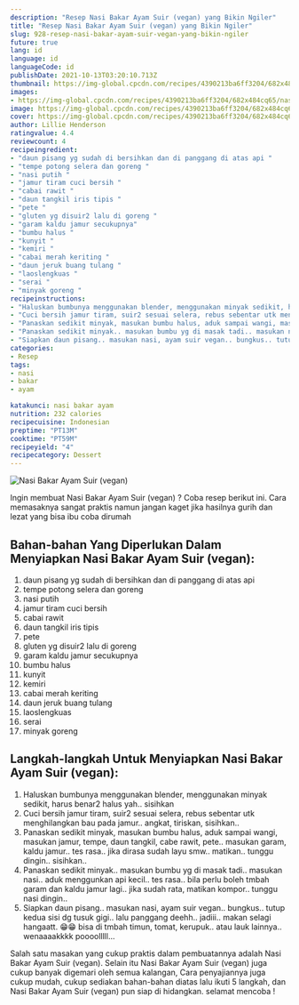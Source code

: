 ```yaml
---
description: "Resep Nasi Bakar Ayam Suir (vegan) yang Bikin Ngiler"
title: "Resep Nasi Bakar Ayam Suir (vegan) yang Bikin Ngiler"
slug: 928-resep-nasi-bakar-ayam-suir-vegan-yang-bikin-ngiler
future: true
lang: id
language: id
languageCode: id
publishDate: 2021-10-13T03:20:10.713Z 
thumbnail: https://img-global.cpcdn.com/recipes/4390213ba6ff3204/682x484cq65/nasi-bakar-ayam-suir-vegan-foto-resep-utama.png
images:
- https://img-global.cpcdn.com/recipes/4390213ba6ff3204/682x484cq65/nasi-bakar-ayam-suir-vegan-foto-resep-utama.png
image: https://img-global.cpcdn.com/recipes/4390213ba6ff3204/682x484cq65/nasi-bakar-ayam-suir-vegan-foto-resep-utama.png
cover: https://img-global.cpcdn.com/recipes/4390213ba6ff3204/682x484cq65/nasi-bakar-ayam-suir-vegan-foto-resep-utama.png
author: Lillie Henderson
ratingvalue: 4.4
reviewcount: 4
recipeingredient:
- "daun pisang yg sudah di bersihkan dan di panggang di atas api "
- "tempe potong selera dan goreng "
- "nasi putih "
- "jamur tiram cuci bersih "
- "cabai rawit "
- "daun tangkil iris tipis "
- "pete "
- "gluten yg disuir2 lalu di goreng "
- "garam kaldu jamur secukupnya"
- "bumbu halus "
- "kunyit "
- "kemiri "
- "cabai merah keriting "
- "daun jeruk buang tulang "
- "laoslengkuas "
- "serai "
- "minyak goreng "
recipeinstructions:
- "Haluskan bumbunya menggunakan blender, menggunakan minyak sedikit, harus benar2 halus yah.. sisihkan"
- "Cuci bersih jamur tiram, suir2 sesuai selera, rebus sebentar utk menghilangkan bau pada jamur.. angkat, tiriskan, sisihkan.."
- "Panaskan sedikit minyak, masukan bumbu halus, aduk sampai wangi, masukan jamur, tempe, daun tangkil, cabe rawit, pete.. masukan garam, kaldu jamur.. tes rasa.. jika dirasa sudah layu smw.. matikan.. tunggu dingin.. sisihkan.."
- "Panaskan sedikit minyak.. masukan bumbu yg di masak tadi.. masukan nasi.. aduk menggunkan api kecil.. tes rasa.. bila perlu boleh tmbah garam dan kaldu jamur lagi.. jika sudah rata, matikan kompor.. tunggu nasi dingin.."
- "Siapkan daun pisang.. masukan nasi, ayam suir vegan.. bungkus.. tutup kedua sisi dg tusuk gigi.. lalu panggang deehh.. jadiii.. makan selagi hangaatt. 😁😁 bisa di tmbah timun, tomat, kerupuk.. atau lauk lainnya.. wenaaaakkkk poooolllll..."
categories:
- Resep
tags:
- nasi
- bakar
- ayam

katakunci: nasi bakar ayam 
nutrition: 232 calories
recipecuisine: Indonesian
preptime: "PT13M"
cooktime: "PT59M"
recipeyield: "4"
recipecategory: Dessert
---
```



![Nasi Bakar Ayam Suir (vegan)](https://img-global.cpcdn.com/recipes/4390213ba6ff3204/682x484cq65/nasi-bakar-ayam-suir-vegan-foto-resep-utama.png)

Ingin membuat Nasi Bakar Ayam Suir (vegan) ? Coba resep berikut ini. Cara memasaknya sangat praktis namun jangan kaget jika hasilnya gurih dan lezat yang bisa ibu coba dirumah

<!--inarticleads1-->

## Bahan-bahan Yang Diperlukan Dalam Menyiapkan Nasi Bakar Ayam Suir (vegan):

1. daun pisang yg sudah di bersihkan dan di panggang di atas api 
1. tempe potong selera dan goreng 
1. nasi putih 
1. jamur tiram cuci bersih 
1. cabai rawit 
1. daun tangkil iris tipis 
1. pete 
1. gluten yg disuir2 lalu di goreng 
1. garam kaldu jamur secukupnya
1. bumbu halus 
1. kunyit 
1. kemiri 
1. cabai merah keriting 
1. daun jeruk buang tulang 
1. laoslengkuas 
1. serai 
1. minyak goreng 



<!--inarticleads2-->

## Langkah-langkah Untuk Menyiapkan Nasi Bakar Ayam Suir (vegan):

1. Haluskan bumbunya menggunakan blender, menggunakan minyak sedikit, harus benar2 halus yah.. sisihkan
1. Cuci bersih jamur tiram, suir2 sesuai selera, rebus sebentar utk menghilangkan bau pada jamur.. angkat, tiriskan, sisihkan..
1. Panaskan sedikit minyak, masukan bumbu halus, aduk sampai wangi, masukan jamur, tempe, daun tangkil, cabe rawit, pete.. masukan garam, kaldu jamur.. tes rasa.. jika dirasa sudah layu smw.. matikan.. tunggu dingin.. sisihkan..
1. Panaskan sedikit minyak.. masukan bumbu yg di masak tadi.. masukan nasi.. aduk menggunkan api kecil.. tes rasa.. bila perlu boleh tmbah garam dan kaldu jamur lagi.. jika sudah rata, matikan kompor.. tunggu nasi dingin..
1. Siapkan daun pisang.. masukan nasi, ayam suir vegan.. bungkus.. tutup kedua sisi dg tusuk gigi.. lalu panggang deehh.. jadiii.. makan selagi hangaatt. 😁😁 bisa di tmbah timun, tomat, kerupuk.. atau lauk lainnya.. wenaaaakkkk poooolllll...




Salah satu masakan yang cukup praktis dalam pembuatannya adalah  Nasi Bakar Ayam Suir (vegan). Selain itu  Nasi Bakar Ayam Suir (vegan)  juga cukup banyak digemari oleh semua kalangan, Cara penyajiannya juga cukup mudah, cukup sediakan bahan-bahan diatas lalu ikuti 5 langkah, dan  Nasi Bakar Ayam Suir (vegan)  pun siap di hidangkan. selamat mencoba !
